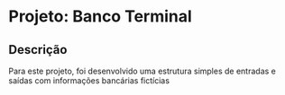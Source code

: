 <h1>Projeto: Banco Terminal</h1>

<h2>Descrição</h2>
Para este projeto, foi desenvolvido uma estrutura simples de entradas e saídas com informações bancárias fictícias
